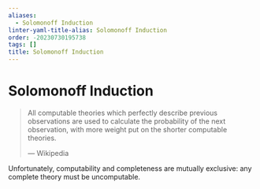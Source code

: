 ```yaml
---
aliases:
  - Solomonoff Induction
linter-yaml-title-alias: Solomonoff Induction
order: -20230730195738
tags: []
title: Solomonoff Induction
---
```


# Solomonoff Induction

> All computable theories which perfectly describe previous observations are used to calculate the probability of the next observation, with more weight put on the shorter computable theories.
>
>— Wikipedia

Unfortunately, computability and completeness are mutually exclusive: any complete theory must be uncomputable.